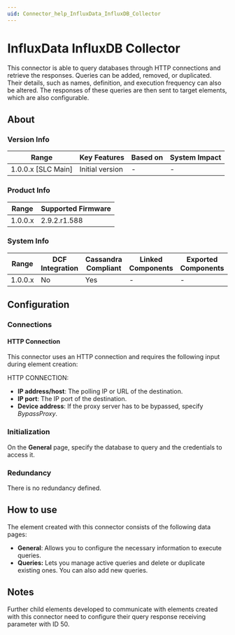 ```yaml
---
uid: Connector_help_InfluxData_InfluxDB_Collector
---
```


# InfluxData InfluxDB Collector

This connector is able to query databases through HTTP connections and retrieve the responses. Queries can be added, removed, or duplicated. Their details, such as names, definition, and execution frequency can also be altered. The responses of these queries are then sent to target elements, which are also configurable.

## About

### Version Info

| Range                | Key Features     | Based on     | System Impact     |
|----------------------|------------------|--------------|-------------------|
| 1.0.0.x \[SLC Main\] | Initial version  | \-           | \-                |

### Product Info

| Range     | Supported Firmware     |
|-----------|------------------------|
| 1.0.0.x   | 2.9.2.r1.588           |

### System Info

| Range     | DCF Integration     | Cassandra Compliant     | Linked Components     | Exported Components     |
|-----------|---------------------|-------------------------|-----------------------|-------------------------|
| 1.0.0.x   | No                  | Yes                     | \-                    | \-                      |

## Configuration

### Connections

#### HTTP Connection

This connector uses an HTTP connection and requires the following input during element creation:

HTTP CONNECTION:

- **IP address/host**: The polling IP or URL of the destination.
- **IP port**: The IP port of the destination.
- **Device address**: If the proxy server has to be bypassed, specify *BypassProxy*.

### Initialization

On the **General** page, specify the database to query and the credentials to access it.

### Redundancy

There is no redundancy defined.

## How to use

The element created with this connector consists of the following data pages:

- **General**: Allows you to configure the necessary information to execute queries.
- **Queries:** Lets you manage active queries and delete or duplicate existing ones. You can also add new queries.

## Notes

Further child elements developed to communicate with elements created with this connector need to configure their query response receiving parameter with ID 50.
